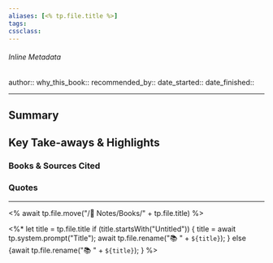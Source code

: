 ```yaml
---
aliases: [<% tp.file.title %>]
tags: 
cssclass:
---
```


###### Inline Metadata 
author:: 
why_this_book::
recommended_by:: 
date_started::
date_finished::

---

## Summary


## Key Take-aways & Highlights
### Books & Sources Cited
### Quotes
---

<% await tp.file.move("/🌿 Notes/Books/" + tp.file.title) %>

<%*
  let title = tp.file.title
  if (title.startsWith("Untitled")) {
    title = await tp.system.prompt("Title");
    await tp.file.rename("📚 " + `${title}`);
  } else {await tp.file.rename("📚 " + `${title}`);
  }
%>